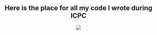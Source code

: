 <div id="header" align="center">
  <h2>Here is the place for all my code I wrote during ICPC</h2>
  <img src="https://media0.giphy.com/media/mTPjPA6SSXgTsnZ1Dh/giphy.gif?cid=ecf05e473rmn17kqz6d567mo9kjkbbiwbjpqz5veouzedx6w&rid=giphy.gif&ct=g" widht="100%"/>
</div>
